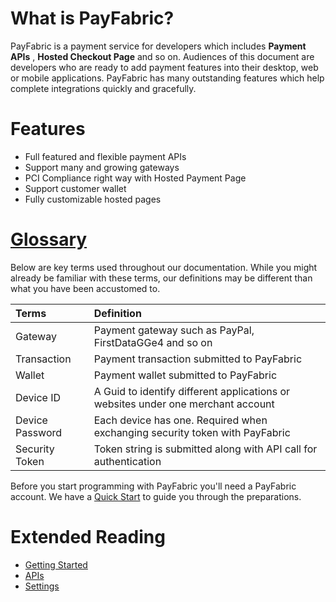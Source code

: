 # What is PayFabric?
PayFabric is a payment service for developers which includes **Payment APIs** , **Hosted Checkout Page** and so on. Audiences of this document are developers who are ready to add payment features into their desktop, web or mobile applications. PayFabric has many outstanding features which help complete integrations quickly and gracefully.

# Features

* Full featured and flexible payment APIs
* Support many and growing gateways
* PCI Compliance right way with Hosted Payment Page
* Support customer wallet
* Fully customizable hosted pages


# [Glossary](#glossary)

Below are key terms used throughout our documentation. While you might already be familiar with these terms, our definitions may be different than what you have been accustomed to.

| Terms        | Definition| 
| :-------------|:-------------| 
| Gateway| Payment gateway such as PayPal, FirstDataGGe4 and so on | 
| Transaction| Payment transaction submitted to PayFabric | 
| Wallet | Payment wallet submitted to PayFabric |
| Device ID| A Guid to identify different applications or websites under one merchant account|  
| Device Password| Each device has one. Required when exchanging security token with PayFabric|  
| Security Token| Token string is submitted along with API call for authentication |


Before you start programming with PayFabric you'll need a PayFabric account. We have a [Quick Start](https://github.com/PayFabric/Portal/wiki) to guide you through the preparations. 

# Extended Reading
* [Getting Started](https://github.com/PayFabric/Portal/wiki)
* [APIs](https://github.com/PayFabric/PayFabric-APIs)
* [Settings](https://github.com/PayFabric/Portal/wiki/PayFabric-Settings)
